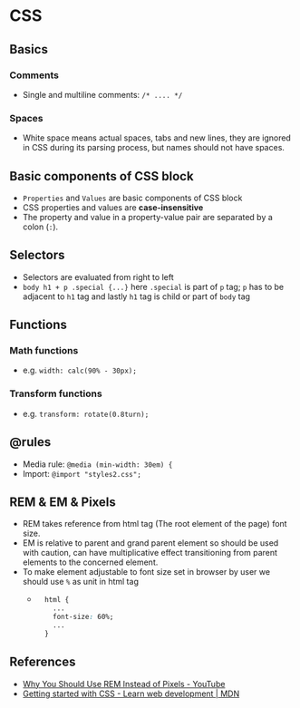 # CSS


## Basics
### Comments

- Single and multiline comments: `/* .... */`

### Spaces

- White space means actual spaces, tabs and new lines, they are ignored in CSS during its parsing process, but names should not have spaces.

## Basic components of CSS block

- `Properties` and `Values` are basic components of CSS block
- CSS properties and values are **case-insensitive**
- The property and value in a property-value pair are separated by a colon (`:`).


## Selectors

- Selectors are evaluated from right to left
- `body h1 + p .special {...}` here `.special` is part of `p` tag; `p` has to be adjacent to `h1` tag and lastly `h1` tag is child or part of `body` tag

## Functions 

### Math functions

- e.g. `width: calc(90% - 30px);`

### Transform functions

- e.g. `transform: rotate(0.8turn);`


## @rules

- Media rule: `@media (min-width: 30em) {`
- Import: `@import "styles2.css";`

## REM & EM & Pixels

- REM takes reference from html tag (The root element of the page) font size.
- EM is relative to parent and grand parent element so should be used with caution, can have multiplicative effect transitioning from parent elements to the concerned element.
- To make element adjustable to font size set in browser by user we should use `%` as unit in html tag
  - ```css
      html {
        ...
        font-size: 60%;
        ...    
      }
    ```


## References

- [Why You Should Use REM Instead of Pixels - YouTube](https://www.youtube.com/watch?v=pKX7YnkyR8g)
- [Getting started with CSS - Learn web development | MDN](https://developer.mozilla.org/en-US/docs/Learn/CSS/First_steps/Getting_started)